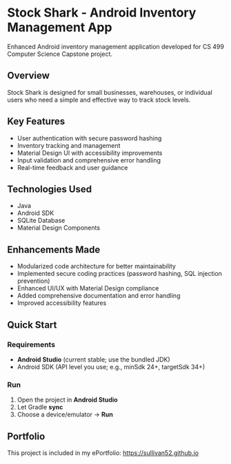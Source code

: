 # Stock Shark - Android Inventory Management App

Enhanced Android inventory management application developed for CS 499 Computer Science Capstone project.

## Overview
Stock Shark is designed for small businesses, warehouses, or individual users who need a simple and effective way to track stock levels.

## Key Features
- User authentication with secure password hashing
- Inventory tracking and management
- Material Design UI with accessibility improvements
- Input validation and comprehensive error handling
- Real-time feedback and user guidance

## Technologies Used
- Java
- Android SDK
- SQLite Database
- Material Design Components

## Enhancements Made
- Modularized code architecture for better maintainability
- Implemented secure coding practices (password hashing, SQL injection prevention)
- Enhanced UI/UX with Material Design compliance
- Added comprehensive documentation and error handling
- Improved accessibility features

## Quick Start

### Requirements
- **Android Studio** (current stable; use the bundled JDK)
- Android SDK (API level you use; e.g., minSdk 24+, targetSdk 34+)

### Run
1) Open the project in **Android Studio**  
2) Let Gradle **sync**  
3) Choose a device/emulator → **Run**

## Portfolio
This project is included in my ePortfolio: https://sullivan52.github.io
